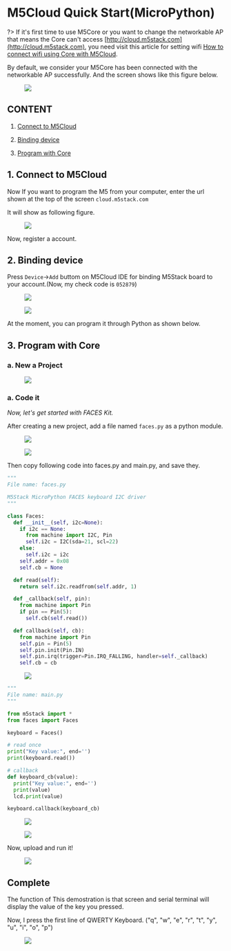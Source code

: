 # M5Cloud Quick Start(MicroPython)

?> If it's first time to use M5Core or you want to change the networkable AP that means the Core can't access [http://cloud.m5stack.com](http://cloud.m5stack.com), you need visit this article for setting wifi [How to connect wifi using Core with M5Cloud](/en/related_documents/how_to_connect_wifi_using_core_with_m5cloud).

By default, we consider your M5Core has been connected with the networkable AP successfully. And the screen shows like this figure below.

<figure>
    <img src="assets/img/getting_started_pics/get_started_with_m5cloud/check_code_on_m5stack.png">
</figure>

## CONTENT

1. [Connect to M5Cloud](#connect-to-m5cloud)

2. [Binding device](#binding-device)

3. [Program with Core](#program-with-Core)


## 1. Connect to M5Cloud

Now If you want to program the M5 from your computer, enter the url shown at the top of the screen `cloud.m5stack.com`

It will show as following figure.

<figure>
    <img src="assets/img/getting_started_pics/get_started_with_m5cloud/register_page_m5cloud.png">
</figure>

Now, register a account.

## 2. Binding device

Press `Device`->`Add` buttom on M5Cloud IDE for binding M5Stack board to your account.(Now, my check code is `052879`)

<figure>
    <img src="assets/img/getting_started_pics/get_started_with_m5cloud/webIDE_binding_device_interface.png">
</figure>

<figure>
    <img src="assets/img/getting_started_pics/get_started_with_m5cloud/WebIDE_check_code.png">
</figure>

At the moment, you can program it through Python as shown below.

## 3. Program with Core

### a. New a Project

<figure>
    <img src="assets/img/getting_started_pics/get_started_with_m5cloud/new_a_faces_prj.png">
</figure>

### a. Code it

*Now, let's get started with FACES Kit.*

After creating a new project, add a file named `faces.py` as a python module.

<figure>
    <img src="assets/img/getting_started_pics/get_started_with_m5cloud/add_file.png">
</figure>

<figure>
    <img src="assets/img/getting_started_pics/get_started_with_m5cloud/rename_file.png">
</figure>

Then copy following code into faces.py and main.py, and save they.

```Python
"""
File name: faces.py

M5Stack MicroPython FACES keyboard I2C driver
"""

class Faces:
  def __init__(self, i2c=None):
    if i2c == None:
      from machine import I2C, Pin
      self.i2c = I2C(sda=21, scl=22)
    else:
      self.i2c = i2c
    self.addr = 0x08
    self.cb = None

  def read(self):
    return self.i2c.readfrom(self.addr, 1)

  def _callback(self, pin):
    from machine import Pin
    if pin == Pin(5):
      self.cb(self.read())

  def callback(self, cb):
    from machine import Pin
    self.pin = Pin(5)
    self.pin.init(Pin.IN)
    self.pin.irq(trigger=Pin.IRQ_FALLING, handler=self._callback)
    self.cb = cb
```

<figure>
    <img src="assets/img/getting_started_pics/get_started_with_m5cloud/faces_py_file.png">
</figure>


```Python
"""
File name: main.py
"""

from m5stack import *
from faces import Faces

keyboard = Faces()

# read once
print("Key value:", end='')
print(keyboard.read())

# callback
def keyboard_cb(value):
  print("Key value:", end='')
  print(value)
  lcd.print(value)

keyboard.callback(keyboard_cb)
```

<figure>
    <img src="assets/img/getting_started_pics/get_started_with_m5cloud/final_result.png">
</figure>

<figure>
    <img src="assets/img/getting_started_pics/get_started_with_m5cloud/save_file.png">
</figure>


Now, upload and run it!

<figure>
    <img src="assets/img/getting_started_pics/get_started_with_m5cloud/upload_it.png">
</figure>

## Complete

The function of This demostration is that screen and serial terminal will display the value of the key you pressed.

Now, I press the first line of QWERTY Keyboard. ("q", "w", "e", "r", "t", "y", "u", "i", "o", "p")

<figure>
    <img src="assets/img/getting_started_pics/get_started_with_m5cloud/result.png">
</figure>